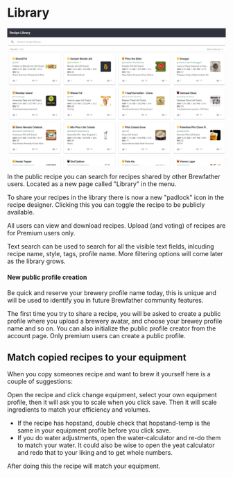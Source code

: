 # Library

![](.gitbook/assets/image%20%2860%29.png)

In the public recipe  you can search for recipes shared by other Brewfather users. Located as a new page called "Library" in the menu.

To share your recipes in the library there is now a new "padlock" icon in the recipe designer. Clicking this you can toggle the recipe to be publicly available.

All users can view and download recipes. Upload \(and voting\) of recipes are for Premium users only.

Text search can be used to search for all the visible text fields, inlcuding recipe name, style, tags, profile name. More filtering options will come later as the library grows.

#### New public profile creation

Be quick and reserve your brewery profile name today, this is unique and will be used to identify you in future Brewfather community features. 

The first time you try to share a recipe, you will be asked to create a public profile where you upload a brewery avatar, and choose your brewey profile name and so on. You can also initialize the public profile creator from the account page. Only premium users can create a public profile.

## Match copied recipes to your equipment

When you copy someones recipe and want to brew it yourself here is a couple of suggestions:

Open the recipe and click change equipment, select your own equipment profile, then it will ask you to scale when you click save. Then it will scale ingredients to match your efficiency and volumes. 

* If the recipe has hopstand, double check that hopstand-temp is the same in your equipment profile before you click save. 
* If you do water adjustments, open the water-calculator and re-do them to match your water. It could also be wise to open the yeat calculator and redo that to your liking and to get whole numbers.

After doing this the recipe will match your equipment.

